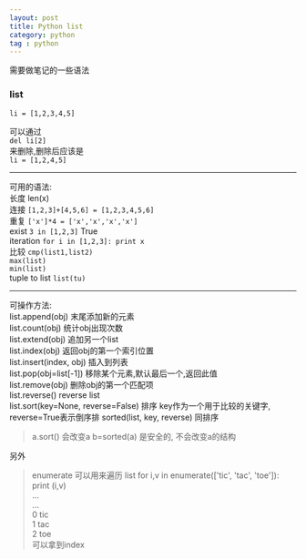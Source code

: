 ```yaml
---
layout: post
title: Python list
category: python
tag : python
---
```


需要做笔记的一些语法

### list

`li = [1,2,3,4,5]`

可以通过  
`del li[2]`  
来删除,删除后应该是  
`li = [1,2,4,5]`  
***
可用的语法:    
长度 len(x)  
连接 `[1,2,3]+[4,5,6] = [1,2,3,4,5,6]`   
重复 `['x']*4 = ['x','x','x','x']`  
exist `3 in [1,2,3]` True  
iteration `for i in [1,2,3]: print x`  
比较 `cmp(list1,list2)`  
`max(list)`  
`min(list)`  
tuple to list `list(tu)`
***
可操作方法:  
list.append(obj) 末尾添加新的元素  
list.count(obj) 统计obj出现次数  
list.extend(obj) 追加另一个list  
list.index(obj) 返回obj的第一个索引位置  
list.insert(index, obj) 插入到列表  
list.pop(obj=list[-1]) 移除某个元素,默认最后一个,返回此值  
list.remove(obj) 删除obj的第一个匹配项  
list.reverse() reverse list  
list.sort(key=None, reverse=False) 排序 key作为一个用于比较的关键字, reverse=True表示倒序排
sorted(list, key, reverse) 同排序

> a.sort() 会改变a b=sorted(a) 是安全的, 不会改变a的结构  

另外
  
> enumerate 可以用来遍历 list 
for i,v in enumerate(['tic', 'tac', 'toe']):  
	print (i,v)  
...  
...  
0 tic  
1 tac  
2 toe  
可以拿到index






  








 


